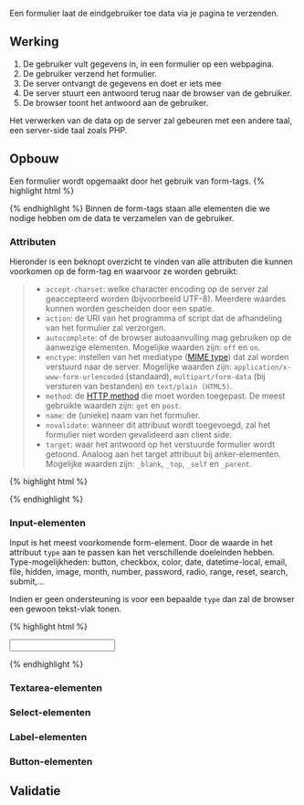 
Een formulier laat de eindgebruiker toe data via je pagina te verzenden.

Werking
--------

1. De gebruiker vult gegevens in, in een formulier op een webpagina.
2. De gebruiker verzend het formulier.
3. De server ontvangt de gegevens en doet er iets mee
4. De server stuurt een antwoord terug naar de browser van de gebruiker.
5. De browser toont het antwoord aan de gebruiker.

Het verwerken van de data op de server zal gebeuren met een andere taal, een server-side taal zoals PHP.

Opbouw
-------
Een formulier wordt opgemaakt door het gebruik van form-tags. 
{% highlight html %}
<form>
    <!-- Hier komen alle elementen om data te verzamelen -->
</form>
{% endhighlight %}
Binnen de form-tags staan alle elementen die we nodige hebben om de data te verzamelen van de gebruiker.

### Attributen 
Hieronder is een beknopt overzicht te vinden van alle attributen die kunnen voorkomen op de form-tag en waarvoor ze worden gebruikt:
> - `accept-charset`: welke character encoding op de server zal geaccepteerd worden (bijvoorbeeld UTF-8). Meerdere waardes kunnen worden gescheiden door een spatie.
> - `action`: de URI van het programma of script dat de afhandeling van het formulier zal verzorgen. 
> - `autocomplete`: of de browser autoaanvulling mag gebruiken op de aanwezige elementen. Mogelijke waarden zijn: `off` en `on`.
> - `enctype`: instellen van het mediatype ([MIME type](https://en.wikipedia.org/wiki/Media_type)) dat zal worden verstuurd naar de server. Mogelijke waarden zijn: `application/x-www-form-urlencoded` (standaard), `multipart/form-data` (bij versturen van bestanden) en `text/plain (HTML5)`.
> - `method`: de [HTTP method](https://developer.mozilla.org/en-US/docs/Web/HTTP/Methods) die moet worden toegepast. De meest gebruikte waarden zijn: `get` en `post`. 
> - `name`: de (unieke) naam van het formulier.
> - `novalidate`: wanneer dit attribuut wordt toegevoegd, zal het formulier niet worden gevalideerd aan client side.
> - `target`: waar het antwoord op het verstuurde formulier wordt getoond. Analoog aan het target attribuut bij anker-elementen. Mogelijke waarden zijn: `_blank`, `_top`, `_self` en `_parent`.

{% highlight html %}
<form action='./scripts/form.php' method='get' name='formuliertje'>
    <!-- Elementen -->
</form>
{% endhighlight %}

### Input-elementen

Input is het meest voorkomende form-element. 
Door de waarde in het attribuut `type` aan te passen kan het verschillende doeleinden hebben. 
Type-mogelijkheden: button, checkbox, color, date, datetime-local, email, file, hidden, image, month, number, password, radio, range, reset, search, submit,...

Indien er geen ondersteuning is voor een bepaalde `type` dan zal de browser een gewoon tekst-vlak tonen.


{% highlight html %}
<form>
    <input type="text">
</form>
{% endhighlight %}

### Textarea-elementen

### Select-elementen

### Label-elementen

### Button-elementen

Validatie
---------
